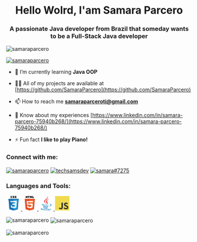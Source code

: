 <h1 align="center">Hello Wolrd, I'am Samara Parcero</h1>
<h3 align="center">A passionate Java developer from Brazil that someday wants to be a Full-Stack Java developer</h3>

<p align="left"> <img src="https://komarev.com/ghpvc/?username=samaraparcero&label=Profile%20views&color=0e75b6&style=flat" alt="samaraparcero" /> </p>

<p align="left"> <a href="https://github.com/ryo-ma/github-profile-trophy"><img src="https://github-profile-trophy.vercel.app/?username=samaraparcero" alt="samaraparcero" /></a> </p>

- 🌱 I’m currently learning **Java OOP**

- 👨‍💻 All of my projects are available at [https://github.com/SamaraParcero](https://github.com/SamaraParcero)

- 📫 How to reach me **samaraparceroti@gmail.com**

- 📄 Know about my experiences [https://www.linkedin.com/in/samara-parcero-75940b268/](https://www.linkedin.com/in/samara-parcero-75940b268/)

- ⚡ Fun fact **I like to play Piano!**

<h3 align="left">Connect with me:</h3>
<p align="left">
<a href="https://linkedin.com/in/samaraparcero" target="blank"><img align="center" src="https://raw.githubusercontent.com/rahuldkjain/github-profile-readme-generator/master/src/images/icons/Social/linked-in-alt.svg" alt="samaraparcero" height="30" width="40" /></a>
<a href="https://instagram.com/techsamsdev" target="blank"><img align="center" src="https://raw.githubusercontent.com/rahuldkjain/github-profile-readme-generator/master/src/images/icons/Social/instagram.svg" alt="techsamsdev" height="30" width="40" /></a>
<a href="https://discord.gg/samara#7275" target="blank"><img align="center" src="https://raw.githubusercontent.com/rahuldkjain/github-profile-readme-generator/master/src/images/icons/Social/discord.svg" alt="samara#7275" height="30" width="40" /></a>
</p>

<h3 align="left">Languages and Tools:</h3>
<p align="left"> <a href="https://www.w3schools.com/css/" target="_blank" rel="noreferrer"> <img src="https://raw.githubusercontent.com/devicons/devicon/master/icons/css3/css3-original-wordmark.svg" alt="css3" width="40" height="40"/> </a> <a href="https://www.w3.org/html/" target="_blank" rel="noreferrer"> <img src="https://raw.githubusercontent.com/devicons/devicon/master/icons/html5/html5-original-wordmark.svg" alt="html5" width="40" height="40"/> </a> <a href="https://www.java.com" target="_blank" rel="noreferrer"> <img src="https://raw.githubusercontent.com/devicons/devicon/master/icons/java/java-original.svg" alt="java" width="40" height="40"/> </a> <a href="https://developer.mozilla.org/en-US/docs/Web/JavaScript" target="_blank" rel="noreferrer"> <img src="https://raw.githubusercontent.com/devicons/devicon/master/icons/javascript/javascript-original.svg" alt="javascript" width="40" height="40"/> </a> </p>

<p><img align="left" src="https://github-readme-stats.vercel.app/api/top-langs?username=samaraparcero&show_icons=true&locale=en&layout=compact" alt="samaraparcero" /></p>

<p>&nbsp;<img align="center" src="https://github-readme-stats.vercel.app/api?username=samaraparcero&show_icons=true&locale=en" alt="samaraparcero" /></p>

<p><img align="center" src="https://github-readme-streak-stats.herokuapp.com/?user=samaraparcero&" alt="samaraparcero" /></p>


